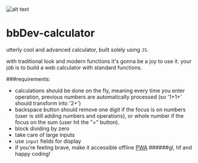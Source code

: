 ![alt text](https://blabladev.com/wp-content/uploads/bbDev-logo-black.png "bbDev")
# bbDev-calculator

utterly cool and advanced calculator, built solely using `JS`.

with traditional look and modern functions it's gonna be a joy to use it.
your job is to build a web calculator with standard functions.

###requirements:
- calculations should be done on the fly, meaning every time you enter operation, previous numbers are automatically processed (so '1+1+' should transform into '2+')
- backspace button should remove one digit if the focus is on numbers (user is still adding numbers and operations), or whole number if the focus on the sum (user hit the "=" button).
- block dividing by zero
- take care of large inputs
- use `input` fields for display
- if you're feeling brave, make it accessible offline [PWA](https://developers.google.com/web/fundamentals/codelabs/your-first-pwapp/ "google, we know")
######gl, hf and happy coding!
